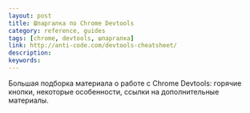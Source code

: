 ```yaml
---
layout: post
title: Шпаргалка по Chrome Devtools
category: reference, guides
tags: [chrome, devtools, шпаргалка]
link: http://anti-code.com/devtools-cheatsheet/
description:
keywords:
---
```


<p>Большая подборка материала о работе с Chrome Devtools: горячие кнопки, некоторые особенности, ссылки на дополнительные материалы.</p>
